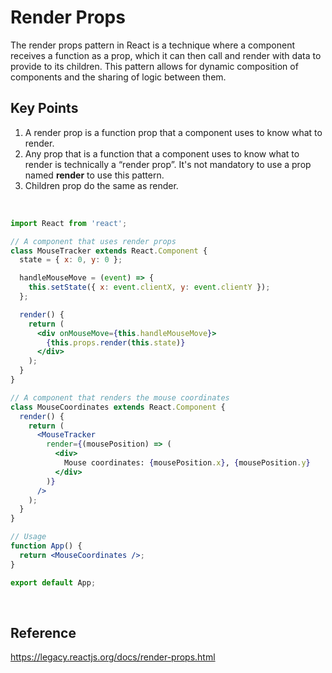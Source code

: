 # Render Props
The render props pattern in React is a technique where a component receives a function as a prop, which it can then call and render with data to provide to its children. This pattern allows for dynamic composition 
of components and the sharing of logic between them.

## Key Points
1. A render prop is a function prop that a component uses to know what to render.
2. Any prop that is a function that a component uses to know what to render is technically a “render prop”. It's not mandatory to use a prop named **render** to use this pattern.
3. Children prop do the same as render.

<br>

```jsx
import React from 'react';

// A component that uses render props
class MouseTracker extends React.Component {
  state = { x: 0, y: 0 };

  handleMouseMove = (event) => {
    this.setState({ x: event.clientX, y: event.clientY });
  };

  render() {
    return (
      <div onMouseMove={this.handleMouseMove}>
        {this.props.render(this.state)}
      </div>
    );
  }
}

// A component that renders the mouse coordinates
class MouseCoordinates extends React.Component {
  render() {
    return (
      <MouseTracker
        render={(mousePosition) => (
          <div>
            Mouse coordinates: {mousePosition.x}, {mousePosition.y}
          </div>
        )}
      />
    );
  }
}

// Usage
function App() {
  return <MouseCoordinates />;
}

export default App;
```

<br>

## Reference
https://legacy.reactjs.org/docs/render-props.html
